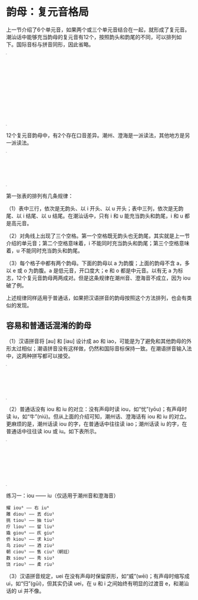 # 韵母：复元音格局

上一节介绍了6个单元音，如果两个或三个单元音结合在一起，就形成了复元音。潮汕话中能够充当韵母的复元音有12个，按照韵头和韵尾的不同，可以排列如下。国际音标与拼音同形，因此省略。

<table style="width:1px; white-space:nowrap; text-align:center;">
  <tr>
    <td></td>
    <td>韵尾 ∅</td>
    <td>韵尾 i</td>
    <td>韵尾 u</td>
  </tr>
  <tr>
    <td>韵头 ∅<br>（开口呼）</td>
    <td></td>
    <td>oi 鞋<br>ai 哀</td>
    <td>ou 乌<br>au 欧</td>
  </tr>
  <tr>
    <td>韵头 i<br>（齐齿呼）</td>
    <td>ie / io 腰<br>ia 呀</td>
    <td></td>
    <td>iu 忧<br>iou / iao 妖</td>
  </tr>
  <tr>
    <td>韵头 u<br>（合口呼）</td>
    <td>ue 锅<br>ua 娃</td>
    <td>ui 威<br>uai 歪</td>
    <td></td>
  </tr>
</table>

12个复元音韵母中，有2个存在口音差异。潮州、澄海是一派读法，其他地方是另一派读法。

<table style="width:1px; white-space:nowrap; text-align:center;">
  <tr>
    <td></td>
    <td>腰</td>
    <td>妖</td>
  </tr>
  <tr>
    <td>潮州、澄海</td>
    <td>ie</td>
    <td>iou</td>
  </tr>
  <tr>
    <td>其他地方</td>
    <td>io</td>
    <td>iao</td>
  </tr>
</table>

第一张表的排列有几条规律：

（1）表中三行，依次是无韵头、以 i 开头、以 u 开头；表中三列，依次是无韵尾、以 i 结尾、以 u 结尾。在潮汕话中，只有 i 和 u 能充当韵头和韵尾，i 和 u 都是高元音。

（2）对角线上出现了三个空格。第一个空格既无韵头也无韵尾，其实就是上一节介绍的单元音；第二个空格意味着，i 不能同时充当韵头和韵尾；第三个空格意味着，u 不能同时充当韵头和韵尾。

（3）每个格子中都有两个韵母。下面的韵母以 a 为韵腹；上面的韵母不含 a，多以 e 或 o 为韵腹。a 是低元音，开口度大；e 和 o 都是中元音。以有无 a 为标志，12个复元音韵母两两成对。但是这条规律在潮州音、澄海音不成立，因为 iou 破了例。

上述规律同样适用于普通话，如果把汉语拼音的韵母按照这个方法排列，也会有类似的发现。

## 容易和普通话混淆的韵母

（1）汉语拼音将 [au] 和 [iau] 设计成 ao 和 iao，可能是为了避免和其他韵母的外形太过相似；潮语拼音没有这样做，仍然和国际音标保持一致。在潮语拼音输入法中，这两种拼写都可以接受。

<table style="width:1px; white-space:nowrap; text-align:center;">
  <tr>
    <td>国际音标</td>
    <td>[au]</td>
    <td>[iau]</td>
  </tr>
  <tr>
    <td>汉语拼音</td>
    <td>ao</td>
    <td>iao</td>
  </tr>
  <tr>
    <td>潮语拼音</td>
    <td>au</td>
    <td>iau</td>
  </tr>
</table>

（2）普通话没有 iou 和 iu 的对立：没有声母时读 iou，如“忧”(yōu)；有声母时读 iu，如“牛”(niú)。但从上面的介绍可知，潮州话、澄海话有 iou 和 iu 的对立。更麻烦的是，潮州话读 iou 的字，在普通话中往往读 iao；潮州话读 iu 的字，在普通话中往往读 iou 或 iu。如下表所示。

<table style="width:1px; white-space:nowrap; text-align:center;">
  <tr>
    <td>例字</td>
    <td>妖要调晓</td>
    <td>忧右柳秋</td>
  </tr>
  <tr>
    <td>普通话</td>
    <td>[iau]</td>
    <td>[iou] / [iu]</td>
  </tr>
  <tr>
    <td>汕头话</td>
    <td>[iau]</td>
    <td>[iu]</td>
  </tr>
  <tr>
    <td>潮州话</td>
    <td>[iou]</td>
    <td>[iu]</td>
  </tr>
</table>

练习一：iou —— iu（仅适用于潮州音和澄海音）

```
耀 iou⁶ —— 右 iu⁶
雕 diou¹ —— 丟 diu¹
挑 tiou¹ —— 抽 tiu¹
疗 liou⁵ —— 留 liu⁵
撬 giou⁶ —— 疚 giu⁶
侨 kiou⁵ —— 求 kiu⁵
鸟 ziou² —— 酒 ziu²
朝 ciou⁵ —— 售 ciu⁵（朝廷）
数 siou³ —— 秀 siu³
饶 riou⁵ —— 柔 riu⁵
```

（3）汉语拼音规定，uei 在没有声母时保留原形，如“威”(wēi)；有声母时缩写成 ui，如“归”(gūi)，但其实仍读 uei，在 u 和 i 之间始终有明显的过渡音 e，和潮汕话的 ui 并不像。

